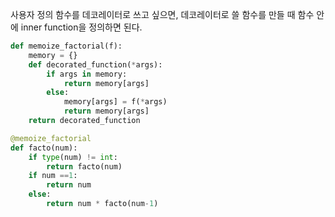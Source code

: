 사용자 정의 함수를 데코레이터로 쓰고 싶으면, 데코레이터로 쓸 함수를 만들 때 함수 안에 inner function을 정의하면 된다.


```python
def memoize_factorial(f):
    memory = {}
    def decorated_function(*args):
        if args in memory:
            return memory[args]
        else:
            memory[args] = f(*args)
            return memory[args]
    return decorated_function

@memoize_factorial
def facto(num):
    if type(num) != int:
        return facto(num)
    if num ==1:
        return num
    else:
        return num * facto(num-1)
```
